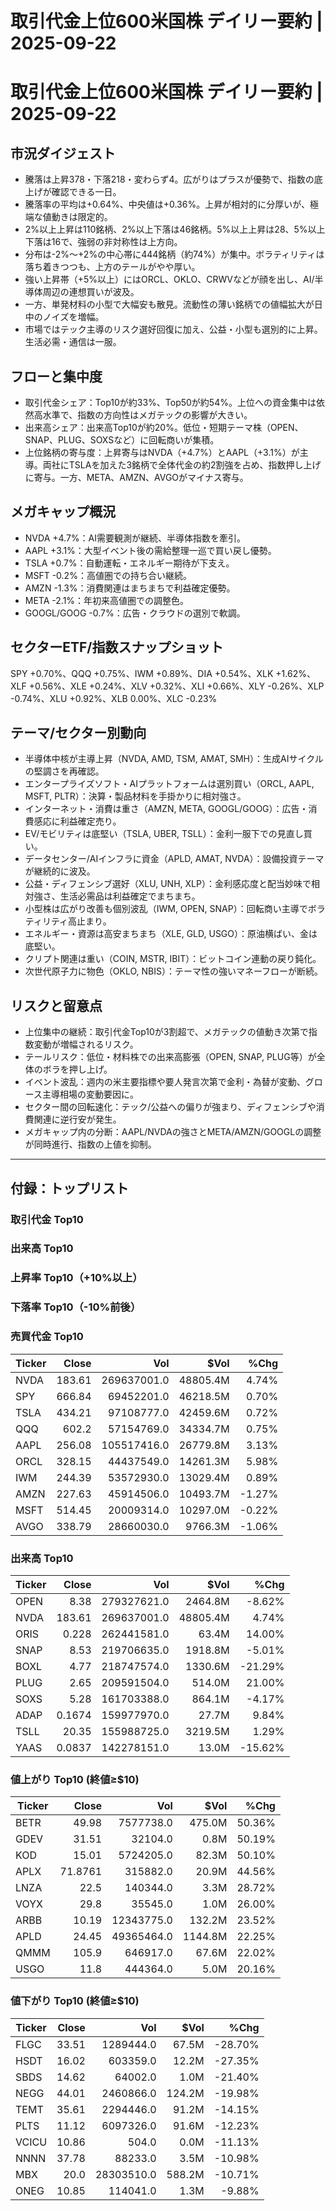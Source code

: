 # 取引代金上位600米国株 デイリー要約 | 2025-09-22

# 取引代金上位600米国株 デイリー要約 | 2025-09-22

## 市況ダイジェスト
- 騰落は上昇378・下落218・変わらず4。広がりはプラスが優勢で、指数の底上げが確認できる一日。
- 騰落率の平均は+0.64%、中央値は+0.36%。上昇が相対的に分厚いが、極端な値動きは限定的。
- 2%以上上昇は110銘柄、2%以上下落は46銘柄。5%以上上昇は28、5%以上下落は16で、強弱の非対称性は上方向。
- 分布は-2%～+2%の中心帯に444銘柄（約74%）が集中。ボラティリティは落ち着きつつも、上方のテールがやや厚い。
- 強い上昇帯（+5%以上）にはORCL、OKLO、CRWVなどが顔を出し、AI/半導体周辺の連想買いが波及。
- 一方、単発材料の小型で大幅安も散見。流動性の薄い銘柄での値幅拡大が日中のノイズを増幅。
- 市場ではテック主導のリスク選好回復に加え、公益・小型も選別的に上昇。生活必需・通信は一服。

## フローと集中度
- 取引代金シェア：Top10が約33%、Top50が約54%。上位への資金集中は依然高水準で、指数の方向性はメガテックの影響が大きい。
- 出来高シェア：出来高Top10が約20%。低位・短期テーマ株（OPEN、SNAP、PLUG、SOXSなど）に回転商いが集積。
- 上位銘柄の寄与度：上昇寄与はNVDA（+4.7%）とAAPL（+3.1%）が主導。両社にTSLAを加えた3銘柄で全体代金の約2割強を占め、指数押し上げに寄与。一方、META、AMZN、AVGOがマイナス寄与。

## メガキャップ概況
- NVDA +4.7%：AI需要観測が継続、半導体指数を牽引。
- AAPL +3.1%：大型イベント後の需給整理一巡で買い戻し優勢。
- TSLA +0.7%：自動運転・エネルギー期待が下支え。
- MSFT -0.2%：高値圏での持ち合い継続。
- AMZN -1.3%：消費関連はまちまちで利益確定優勢。
- META -2.1%：年初来高値圏での調整色。
- GOOGL/GOOG -0.7%：広告・クラウドの選別で軟調。

## セクターETF/指数スナップショット
SPY +0.70%、QQQ +0.75%、IWM +0.89%、DIA +0.54%、XLK +1.62%、XLF +0.56%、XLE +0.24%、XLV +0.32%、XLI +0.66%、XLY -0.26%、XLP -0.74%、XLU +0.92%、XLB 0.00%、XLC -0.23%

## テーマ/セクター別動向
- 半導体中核が主導上昇（NVDA, AMD, TSM, AMAT, SMH）：生成AIサイクルの堅調さを再確認。
- エンタープライズソフト・AIプラットフォームは選別買い（ORCL, AAPL, MSFT, PLTR）：決算・製品材料を手掛かりに相対強さ。
- インターネット・消費は重さ（AMZN, META, GOOGL/GOOG）：広告・消費感応に利益確定売り。
- EV/モビリティは底堅い（TSLA, UBER, TSLL）：金利一服下での見直し買い。
- データセンター/AIインフラに資金（APLD, AMAT, NVDA）：設備投資テーマが継続的に波及。
- 公益・ディフェンシブ選好（XLU, UNH, XLP）：金利感応度と配当妙味で相対強さ、生活必需品は利益確定でまちまち。
- 小型株は広がり改善も個別波乱（IWM, OPEN, SNAP）：回転商い主導でボラティリティ高止まり。
- エネルギー・資源は高安まちまち（XLE, GLD, USGO）：原油横ばい、金は底堅い。
- クリプト関連は重い（COIN, MSTR, IBIT）：ビットコイン連動の戻り鈍化。
- 次世代原子力に物色（OKLO, NBIS）：テーマ性の強いマネーフローが断続。

## リスクと留意点
- 上位集中の継続：取引代金Top10が3割超で、メガテックの値動き次第で指数変動が増幅されるリスク。
- テールリスク：低位・材料株での出来高膨張（OPEN, SNAP, PLUG等）が全体のボラを押し上げ。
- イベント波乱：週内の米主要指標や要人発言次第で金利・為替が変動、グロース主導相場の変動要因に。
- セクター間の回転速化：テック/公益への偏りが強まり、ディフェンシブや消費関連に逆行安が発生。
- メガキャップ内の分断：AAPL/NVDAの強さとMETA/AMZN/GOOGLの調整が同時進行、指数の上値を抑制。

---

## 付録：トップリスト

### 取引代金 Top10
### 出来高 Top10
### 上昇率 Top10（+10%以上）
### 下落率 Top10（-10%前後）

### 売買代金 Top10
| Ticker | Close | Vol | $Vol | %Chg |
|---|---:|---:|---:|---:|
| NVDA | 183.61 | 269637001.0 | 48805.4M | 4.74% |
| SPY | 666.84 | 69452201.0 | 46218.5M | 0.70% |
| TSLA | 434.21 | 97108777.0 | 42459.6M | 0.72% |
| QQQ | 602.2 | 57154769.0 | 34334.7M | 0.75% |
| AAPL | 256.08 | 105517416.0 | 26779.8M | 3.13% |
| ORCL | 328.15 | 44437549.0 | 14261.3M | 5.98% |
| IWM | 244.39 | 53572930.0 | 13029.4M | 0.89% |
| AMZN | 227.63 | 45914506.0 | 10493.7M | -1.27% |
| MSFT | 514.45 | 20009314.0 | 10297.0M | -0.22% |
| AVGO | 338.79 | 28660030.0 | 9766.3M | -1.06% |


### 出来高 Top10
| Ticker | Close | Vol | $Vol | %Chg |
|---|---:|---:|---:|---:|
| OPEN | 8.38 | 279327621.0 | 2464.8M | -8.62% |
| NVDA | 183.61 | 269637001.0 | 48805.4M | 4.74% |
| ORIS | 0.228 | 262441581.0 | 63.4M | 14.00% |
| SNAP | 8.53 | 219706635.0 | 1918.8M | -5.01% |
| BOXL | 4.77 | 218747574.0 | 1330.6M | -21.29% |
| PLUG | 2.65 | 209591504.0 | 514.0M | 21.00% |
| SOXS | 5.28 | 161703388.0 | 864.1M | -4.17% |
| ADAP | 0.1674 | 159977970.0 | 27.7M | 9.84% |
| TSLL | 20.35 | 155988725.0 | 3219.5M | 1.29% |
| YAAS | 0.0837 | 142278151.0 | 13.0M | -15.62% |


### 値上がり Top10 (終値≥$10)
| Ticker | Close | Vol | $Vol | %Chg |
|---|---:|---:|---:|---:|
| BETR | 49.98 | 7577738.0 | 475.0M | 50.36% |
| GDEV | 31.51 | 32104.0 | 0.8M | 50.19% |
| KOD | 15.01 | 5724205.0 | 82.3M | 50.10% |
| APLX | 71.8761 | 315882.0 | 20.9M | 44.56% |
| LNZA | 22.5 | 140344.0 | 3.3M | 28.72% |
| VOYX | 29.8 | 35545.0 | 1.0M | 26.00% |
| ARBB | 10.19 | 12343775.0 | 132.2M | 23.52% |
| APLD | 24.45 | 49365464.0 | 1144.8M | 22.25% |
| QMMM | 105.9 | 646917.0 | 67.6M | 22.02% |
| USGO | 11.8 | 444364.0 | 5.0M | 20.16% |


### 値下がり Top10 (終値≥$10)
| Ticker | Close | Vol | $Vol | %Chg |
|---|---:|---:|---:|---:|
| FLGC | 33.51 | 1289444.0 | 67.5M | -28.70% |
| HSDT | 16.02 | 603359.0 | 12.2M | -27.35% |
| SBDS | 14.62 | 64002.0 | 1.0M | -21.40% |
| NEGG | 44.01 | 2460866.0 | 124.2M | -19.98% |
| TEMT | 35.61 | 2294446.0 | 91.2M | -14.15% |
| PLTS | 11.12 | 6097326.0 | 91.6M | -12.23% |
| VCICU | 10.86 | 504.0 | 0.0M | -11.13% |
| NNNN | 37.78 | 88233.0 | 3.5M | -10.98% |
| MBX | 20.0 | 28303510.0 | 588.2M | -10.71% |
| ONEG | 10.85 | 114041.0 | 1.3M | -9.88% |

